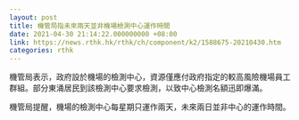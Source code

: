 ```yaml
---
layout: post
title: 機管局指未來兩天並非機場檢測中心運作時間
date: 2021-04-30 21:14:22.000000000 +08:00
link: https://news.rthk.hk/rthk/ch/component/k2/1588675-20210430.htm
categories: rthk
---
```


機管局表示，政府設於機場的檢測中心，資源僅應付政府指定的較高風險機場員工群組。部分東涌居民到該檢測中心要求檢測，以致中心檢測名額迅即爆滿。

機管局提醒，機場的檢測中心每星期只運作兩天，未來兩日並非中心的運作時間。
